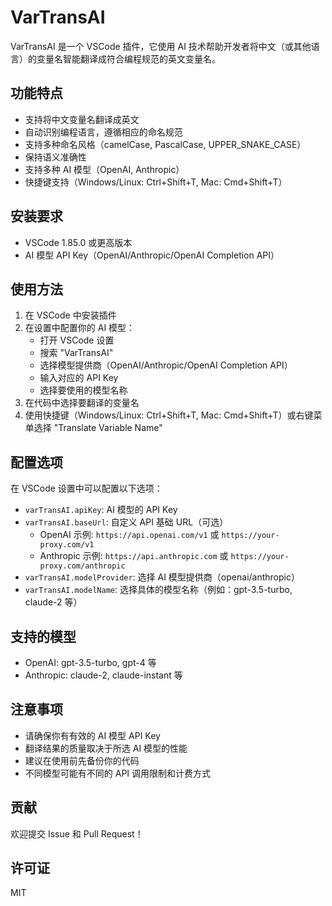 # VarTransAI

VarTransAI 是一个 VSCode 插件，它使用 AI 技术帮助开发者将中文（或其他语言）的变量名智能翻译成符合编程规范的英文变量名。

## 功能特点

- 支持将中文变量名翻译成英文
- 自动识别编程语言，遵循相应的命名规范
- 支持多种命名风格（camelCase, PascalCase, UPPER_SNAKE_CASE）
- 保持语义准确性
- 支持多种 AI 模型（OpenAI, Anthropic）
- 快捷键支持（Windows/Linux: Ctrl+Shift+T, Mac: Cmd+Shift+T）

## 安装要求

- VSCode 1.85.0 或更高版本
- AI 模型 API Key（OpenAI/Anthropic/OpenAI Completion API）

## 使用方法

1. 在 VSCode 中安装插件
2. 在设置中配置你的 AI 模型：
   - 打开 VSCode 设置
   - 搜索 "VarTransAI"
   - 选择模型提供商（OpenAI/Anthropic/OpenAI Completion API）
   - 输入对应的 API Key
   - 选择要使用的模型名称
3. 在代码中选择要翻译的变量名
4. 使用快捷键（Windows/Linux: Ctrl+Shift+T, Mac: Cmd+Shift+T）或右键菜单选择 "Translate Variable Name"

## 配置选项

在 VSCode 设置中可以配置以下选项：

- `varTransAI.apiKey`: AI 模型的 API Key
- `varTransAI.baseUrl`: 自定义 API 基础 URL（可选）
  - OpenAI 示例: `https://api.openai.com/v1` 或 `https://your-proxy.com/v1`
  - Anthropic 示例: `https://api.anthropic.com` 或 `https://your-proxy.com/anthropic`
- `varTransAI.modelProvider`: 选择 AI 模型提供商（openai/anthropic）
- `varTransAI.modelName`: 选择具体的模型名称（例如：gpt-3.5-turbo, claude-2 等）

## 支持的模型

- OpenAI: gpt-3.5-turbo, gpt-4 等
- Anthropic: claude-2, claude-instant 等

## 注意事项

- 请确保你有有效的 AI 模型 API Key
- 翻译结果的质量取决于所选 AI 模型的性能
- 建议在使用前先备份你的代码
- 不同模型可能有不同的 API 调用限制和计费方式

## 贡献

欢迎提交 Issue 和 Pull Request！

## 许可证

MIT 